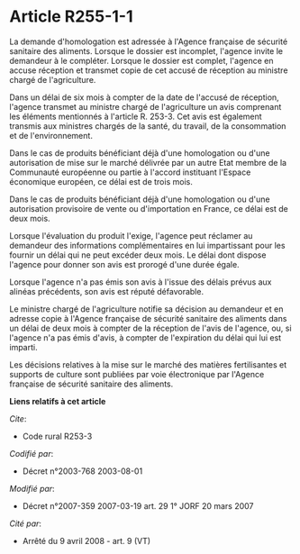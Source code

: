 # Article R255-1-1

La demande d'homologation est adressée à l'Agence française de sécurité sanitaire des aliments. Lorsque le dossier est
incomplet, l'agence invite le demandeur à le compléter. Lorsque le dossier est complet, l'agence en accuse réception et
transmet copie de cet accusé de réception au ministre chargé de l'agriculture.

Dans un délai de six mois à compter de la date de l'accusé de réception, l'agence transmet au ministre chargé de
l'agriculture un avis comprenant les éléments mentionnés à l'article R. 253-3. Cet avis est également transmis aux ministres
chargés de la santé, du travail, de la consommation et de l'environnement.

Dans le cas de produits bénéficiant déjà d'une homologation ou d'une autorisation de mise sur le marché délivrée par un autre
Etat membre de la Communauté européenne ou partie à l'accord instituant l'Espace économique européen, ce délai est de trois
mois.

Dans le cas de produits bénéficiant déjà d'une homologation ou d'une autorisation provisoire de vente ou d'importation en
France, ce délai est de deux mois.

Lorsque l'évaluation du produit l'exige, l'agence peut réclamer au demandeur des informations complémentaires en lui
impartissant pour les fournir un délai qui ne peut excéder deux mois. Le délai dont dispose l'agence pour donner son avis est
prorogé d'une durée égale.

Lorsque l'agence n'a pas émis son avis à l'issue des délais prévus aux alinéas précédents, son avis est réputé défavorable.

Le ministre chargé de l'agriculture notifie sa décision au demandeur et en adresse copie à l'Agence française de sécurité
sanitaire des aliments dans un délai de deux mois à compter de la réception de l'avis de l'agence, ou, si l'agence n'a pas
émis d'avis, à compter de l'expiration du délai qui lui est imparti.

Les décisions relatives à la mise sur le marché des matières fertilisantes et supports de culture sont publiées par voie
électronique par l'Agence française de sécurité sanitaire des aliments.

**Liens relatifs à cet article**

_Cite_:

  - Code rural R253-3

_Codifié par_:

  - Décret n°2003-768 2003-08-01

_Modifié par_:

  - Décret n°2007-359 2007-03-19 art. 29 1° JORF 20 mars 2007

_Cité par_:

  - Arrêté du 9 avril 2008 - art. 9 (VT)
